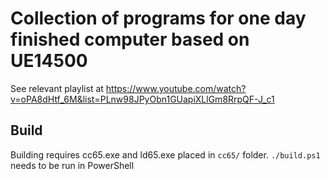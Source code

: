 # Collection of programs for one day finished computer based on UE14500

See relevant playlist at https://www.youtube.com/watch?v=oPA8dHtf_6M&list=PLnw98JPyObn1GUapiXLlGm8RrpQF-J_c1

## Build

Building requires cc65.exe and ld65.exe placed in `cc65/` folder.
`./build.ps1` needs to be run in PowerShell
